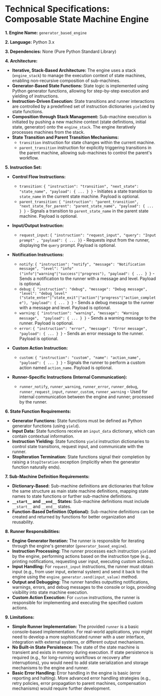 

# Technical Specifications: Composable State Machine Engine

**1. Engine Name:** `generator_based_engine`

**2. Language:** Python 3.x

**3. Dependencies:** None (Pure Python Standard Library)

**4. Architecture:**

*   **Iterative, Stack-Based Architecture:** The engine uses a stack (`engine_stack`) to manage the execution context of state machines, enabling non-recursive composition of sub-machines.
*   **Generator-Based State Functions:** State logic is implemented using Python generator functions, allowing for step-by-step execution and yielding of instructions.
*   **Instruction-Driven Execution:** State transitions and runner interactions are controlled by a predefined set of instruction dictionaries `yield`ed by state functions.
*   **Composition through Stack Management:** Sub-machine execution is initiated by pushing a new machine context (state definitions, initial state, generator) onto the `engine_stack`. The engine iteratively processes machines from the stack.
*   **State Transition and Parent Transition Mechanisms:**
    *   `transition` instruction for state changes within the current machine.
    *   `parent_transition` instruction for explicitly triggering transitions in the parent machine, allowing sub-machines to control the parent's workflow.

**5. Instruction Set:**

*   **Control Flow Instructions:**
    *   `transition`: `{ "instruction": "transition", "next_state": "state_name", "payload": { ... } }` -  Initiates a state transition to `state_name` in the current state machine. Payload is optional.
    *   `parent_transition`: `{ "instruction": "parent_transition", "next_state_for_parent": "parent_state_name", "payload": { ... } }` - Signals a transition to `parent_state_name` in the parent state machine. Payload is optional.

*   **Input/Output Instruction:**
    *   `request_input`: `{ "instruction": "request_input", "query": "Input prompt" , "payload": { ... }}` - Requests input from the runner, displaying the `query` prompt. Payload is optional.

*   **Notification Instructions:**
    *   `notify`: `{ "instruction": "notify", "message": "Notification message", "level": "info" ("info"|"warning"|"success"|"progress"), "payload": { ... } }` - Sends a notification to the runner with a message and level. Payload is optional.
    *   `debug`: `{ "instruction": "debug", "message": "Debug message", "level": "debug_level" ("state_enter"|"state_exit"|"action"|"progress"|"action_complete"), "payload": { ... } }` - Sends a debug message to the runner with a message and level. Payload is optional.
    *   `warning`: `{ "instruction": "warning", "message": "Warning message",  "payload": { ... } }` - Sends a warning message to the runner. Payload is optional.
    *   `error`: `{ "instruction": "error", "message": "Error message", "payload": { ... } }` - Sends an error message to the runner. Payload is optional.

*   **Custom Action Instruction:**
    *   `custom`: `{ "instruction": "custom", "name": "action_name", "payload": { ... } }` - Signals the runner to perform a custom action named `action_name`. Payload is optional.

*   **Runner-Specific Instructions (Internal Communication):**
    *   `runner_notify`, `runner_warning`, `runner_error`, `runner_debug`, `runner_request_input`, `runner_custom`, `runner_warning` - Used for internal communication between the engine and runner; processed by the runner.

**6. State Function Requirements:**

*   **Generator Functions:** State functions must be defined as Python generator functions (using `yield`).
*   **Input Data:** State functions receive an `input_data` dictionary, which can contain contextual information.
*   **Instruction Yielding:** State functions `yield` instruction dictionaries to control state transitions, request input, and communicate with the runner.
*   **StopIteration Termination:** State functions signal their completion by raising a `StopIteration` exception (implicitly when the generator function naturally ends).

**7. Sub-Machine Definition Requirements:**

*   **Dictionary-Based:** Sub-machine definitions are dictionaries that follow the same structure as main state machine definitions, mapping state names to state functions or further sub-machine definitions.
*   **`__start__` and `__end__` States:** Sub-machine definitions must include `__start__` and `__end__` states.
*   **Function-Based Definition (Optional):** Sub-machine definitions can be created and returned by functions for better organization and reusability.

**8. Runner Responsibilities:**

*   **Engine Generator Iteration:** The runner is responsible for iterating through the engine's generator (`generator_based_engine`).
*   **Instruction Processing:** The runner processes each instruction `yield`ed by the engine, performing actions based on the instruction type (e.g., printing notifications, requesting user input, executing custom actions).
*   **Input Handling:** For `request_input` instructions, the runner must obtain input (e.g., from user input, external system) and send it back to the engine using the `engine_generator.send(input_value)` method.
*   **Output and Debugging:** The runner handles outputting notifications, warnings, errors, and debug messages to the console or logs, providing visibility into state machine execution.
*   **Custom Action Execution:** For `custom` instructions, the runner is responsible for implementing and executing the specified custom actions.

**9. Limitations:**

*   **Simple Runner Implementation:** The provided `runner` is a basic console-based implementation. For real-world applications, you might need to develop a more sophisticated runner with a user interface, integration with external systems, or different output mechanisms.
*   **No Built-in State Persistence:** The state of the state machine is transient and exists in memory during execution. If state persistence is required (e.g., for long-running workflows or recovery after interruptions), you would need to add state serialization and storage mechanisms to the engine and runner.
*   **Basic Error Handling:** Error handling in the engine is basic (error reporting and halting). More advanced error handling strategies (e.g., retry policies, error propagation to parent machines, compensation mechanisms) would require further development.